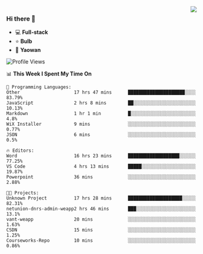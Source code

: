 <img  align="right" src="https://github-readme-stats.vercel.app/api?username=LolipopJ&show_icons=true&count_private=true&hide_title=true&include_all_commits=true&theme=vue">

### Hi there 👋

- :computer: **Full-stack**
- :star: **Bulb**
- :pill: **Yaowan**

<!--START_SECTION:waka-->
![Profile Views](http://img.shields.io/badge/Profile%20Views-2-blue)

📊 **This Week I Spent My Time On** 

```text
💬 Programming Languages: 
Other                    17 hrs 47 mins      █████████████████████░░░░   83.79% 
JavaScript               2 hrs 8 mins        ██░░░░░░░░░░░░░░░░░░░░░░░   10.13% 
Markdown                 1 hr 1 min          █░░░░░░░░░░░░░░░░░░░░░░░░   4.8% 
WiX Installer            9 mins              ░░░░░░░░░░░░░░░░░░░░░░░░░   0.77% 
JSON                     6 mins              ░░░░░░░░░░░░░░░░░░░░░░░░░   0.5%

🔥 Editors: 
Word                     16 hrs 23 mins      ███████████████████░░░░░░   77.25% 
VS Code                  4 hrs 13 mins       █████░░░░░░░░░░░░░░░░░░░░   19.87% 
Powerpoint               36 mins             ░░░░░░░░░░░░░░░░░░░░░░░░░   2.88%

🐱‍💻 Projects: 
Unknown Project          17 hrs 28 mins      ████████████████████░░░░░   82.31% 
netunion-dnrs-admin-weapp2 hrs 46 mins       ███░░░░░░░░░░░░░░░░░░░░░░   13.1% 
vant-weapp               20 mins             ░░░░░░░░░░░░░░░░░░░░░░░░░   1.63% 
CSDN                     15 mins             ░░░░░░░░░░░░░░░░░░░░░░░░░   1.25% 
Courseworks-Repo         10 mins             ░░░░░░░░░░░░░░░░░░░░░░░░░   0.86%

```


<!--END_SECTION:waka-->
